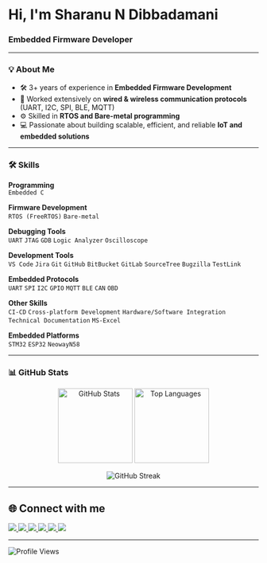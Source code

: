 # Hi, I'm Sharanu N Dibbadamani  

### Embedded Firmware Developer

---

### 💡 About Me  
- 🛠️ 3+ years of experience in **Embedded Firmware Development**  
- 🔌 Worked extensively on **wired & wireless communication protocols** (UART, I2C, SPI, BLE, MQTT)  
- ⚙️ Skilled in **RTOS and Bare-metal programming**  
- 💻 Passionate about building scalable, efficient, and reliable **IoT and embedded solutions**  

---

### 🛠️ Skills  

**Programming**  
`Embedded C`  

**Firmware Development**  
`RTOS (FreeRTOS)` `Bare-metal`  

**Debugging Tools**  
`UART` `JTAG` `GDB` `Logic Analyzer` `Oscilloscope`  

**Development Tools**  
`VS Code` `Jira` `Git` `GitHub` `BitBucket`
`GitLab` `SourceTree` `Bugzilla` `TestLink`  

**Embedded Protocols**  
`UART` `SPI` `I2C` `GPIO` `MQTT` `BLE` `CAN` `OBD`

**Other Skills**  
`CI-CD` `Cross-platform Development` `Hardware/Software Integration`  
`Technical Documentation` `MS-Excel`  

**Embedded Platforms**  
`STM32` `ESP32` `NeowayN58`


---

### 📊 GitHub Stats  

<p align="center">
  <img src="https://github-readme-stats.vercel.app/api?username=SharanuND&show_icons=true&theme=radical" alt="GitHub Stats" height="150" />
  <img src="https://github-readme-stats.vercel.app/api/top-langs/?username=SharanuND&layout=compact&theme=radical" alt="Top Languages" height="150" />
</p>

<p align="center">
  <img src="https://github-readme-streak-stats.herokuapp.com/?user=SharanuND&theme=dark" alt="GitHub Streak" />
</p>



---

## 🌐 Connect with me  

<a href="https://sharanund.github.io/Folio/" target="_blank">
  <img src="https://img.shields.io/badge/Portfolio-%239000d3.svg?&style=for-the-badge&logo=firefox&logoColor=white" />
</a>
<a href="https://www.linkedin.com/in/sharanu-dibbadamani/" target="_blank">
  <img src="https://img.shields.io/badge/LinkedIn-%230077B5.svg?&style=for-the-badge&logo=linkedin&logoColor=white" />
</a>
<a href="https://leetcode.com/u/Sharanu2001/" target="_blank">
  <img src="https://img.shields.io/badge/LeetCode-%23FFA116.svg?&style=for-the-badge&logo=leetcode&logoColor=white" />
</a>
<a href="https://www.codechef.com/users/sharanu2001" target="_blank">
  <img src="https://img.shields.io/badge/CodeChef-%235B4638.svg?&style=for-the-badge&logo=codechef&logoColor=white" />
</a>
<a href="https://dev.to/sharanund" target="_blank">
  <img src="https://img.shields.io/badge/Dev.to-%230A0A0A.svg?&style=for-the-badge&logo=dev.to&logoColor=white" />
</a>
<a href="https://x.com/SDibbadamani" target="_blank">
  <img src="https://img.shields.io/badge/Twitter(X)-%231DA1F2.svg?&style=for-the-badge&logo=x&logoColor=white" />
</a>




---

![Profile Views](https://komarev.com/ghpvc/?username=SharanuND&label=Profile%20Views&color=0e75b6&style=flat)


